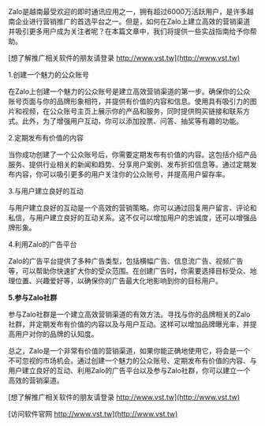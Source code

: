 Zalo是越南最受欢迎的即时通讯应用之一，拥有超过6000万活跃用户，是许多越南企业进行营销推广的首选平台之一。但是，如何在Zalo上建立高效的营销渠道并吸引更多用户成为关注者呢？在本篇文章中，我们将提供一些实战指南给予你帮助。

[想了解推广相关软件的朋友请登录 http://www.vst.tw](http://www.vst.tw)

1.创建一个魅力的公众账号

在Zalo上创建一个魅力的公众账号是建立高效营销渠道的第一步。确保你的公众账号页面与你的品牌形象相符，并提供有价值的内容和信息。使用具有吸引力的图片和视频，在公众账号主页上展示你的产品和服务，同时提供购买链接和联系方式。此外，为了增强用户互动，你可以添加投票、问答、抽奖等有趣的功能。

2.定期发布有价值的内容

当你成功创建了一个公众账号后，你需要定期发布有价值的内容。这包括介绍产品服务、提供行业相关的新闻和趋势、分享用户案例、发布折扣信息等。通过定期发布内容，你可以吸引更多的用户关注你的公众账号，并提高用户留存率。

3.与用户建立良好的互动

与用户建立良好的互动是一个高效的营销策略。你可以通过回复用户留言、评论和私信，与用户建立良好的互动关系。这不仅可以增加用户的忠诚度，还可以增强品牌形象。

4.利用Zalo的广告平台

Zalo的广告平台提供了多种广告类型，包括横幅广告、信息流广告、视频广告等，可以帮助你快速扩大你的受众范围。在创建广告时，你需要选择目标受众、地理位置、兴趣爱好等，以确保你的广告最大化地影响到你的目标用户。

**5.参与Zalo社群**

参与Zalo社群是一个建立高效营销渠道的有效方法。寻找与你的品牌相关的Zalo社群，并定期发布有价值的内容以及与用户互动。这样可以增加品牌曝光率，并提高用户对你的品牌的认知度。

总之，Zalo是一个非常有价值的营销渠道，如果你能正确地使用它，将会是一个不可忽视的市场机会。通过创建一个魅力的公众账号、定期发布有价值的内容、与用户建立良好的互动、利用Zalo的广告平台以及参与Zalo社群，你可以建立一个高效的营销渠道。

[想了解推广相关软件的朋友请登录 http://www.vst.tw](http://www.vst.tw)


[访问软件官网 http://www.vst.tw](http://www.vst.tw)
